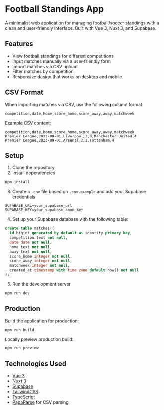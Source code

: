 # Football Standings App

A minimalist web application for managing football/soccer standings with a clean and user-friendly interface. Built with Vue 3, Nuxt 3, and Supabase.

## Features

- View football standings for different competitions
- Input matches manually via a user-friendly form
- Import matches via CSV upload
- Filter matches by competition
- Responsive design that works on desktop and mobile

## CSV Format

When importing matches via CSV, use the following column format:

```
competition,date,home,score_home,score_away,away,matchweek
```

Example CSV content:
```
competition,date,home,score_home,score_away,away,matchweek
Premier League,2023-09-01,Liverpool,3,0,Manchester United,4
Premier League,2023-09-01,Arsenal,2,1,Tottenham,4
```

## Setup

1. Clone the repository
2. Install dependencies

```bash
npm install
```

3. Create a `.env` file based on `.env.example` and add your Supabase credentials

```
SUPABASE_URL=your_supabase_url
SUPABASE_KEY=your_supabase_anon_key
```

4. Set up your Supabase database with the following table:

```sql
create table matches (
  id bigint generated by default as identity primary key,
  competition text not null,
  date date not null,
  home text not null,
  away text not null,
  score_home integer not null,
  score_away integer not null,
  matchweek integer not null,
  created_at timestamp with time zone default now() not null
);
```

5. Run the development server

```bash
npm run dev
```

## Production

Build the application for production:

```bash
npm run build
```

Locally preview production build:

```bash
npm run preview
```

## Technologies Used

- [Vue 3](https://vuejs.org/)
- [Nuxt 3](https://nuxt.com/)
- [Supabase](https://supabase.com/)
- [TailwindCSS](https://tailwindcss.com/)
- [TypeScript](https://www.typescriptlang.org/)
- [PapaParse](https://www.papaparse.com/) for CSV parsing
